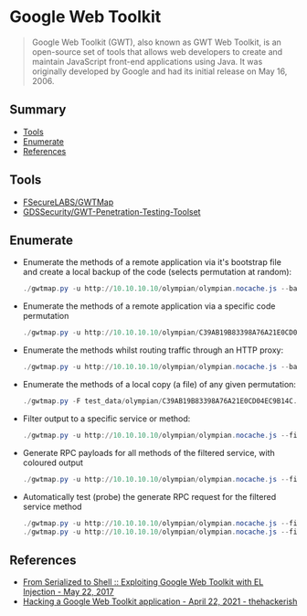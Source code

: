 # Google Web Toolkit

> Google Web Toolkit (GWT), also known as GWT Web Toolkit, is an open-source set of tools that allows web developers to create and maintain JavaScript front-end applications using Java. It was originally developed by Google and had its initial release on May 16, 2006.


## Summary

* [Tools](#tools)
* [Enumerate](#enumerate)
* [References](#references)


## Tools

* [FSecureLABS/GWTMap](https://github.com/FSecureLABS/GWTMap)
* [GDSSecurity/GWT-Penetration-Testing-Toolset](https://github.com/GDSSecurity/GWT-Penetration-Testing-Toolset)


## Enumerate

* Enumerate the methods of a remote application via it's bootstrap file and create a local backup of the code (selects permutation at random):
    ```ps1
    ./gwtmap.py -u http://10.10.10.10/olympian/olympian.nocache.js --backup
    ```
* Enumerate the methods of a remote application via a specific code permutation
    ```ps1
    ./gwtmap.py -u http://10.10.10.10/olympian/C39AB19B83398A76A21E0CD04EC9B14C.cache.js
    ```
* Enumerate the methods whilst routing traffic through an HTTP proxy:
    ```ps1
    ./gwtmap.py -u http://10.10.10.10/olympian/olympian.nocache.js --backup -p http://127.0.0.1:8080
    ```
* Enumerate the methods of a local copy (a file) of any given permutation:
    ```ps1
    ./gwtmap.py -F test_data/olympian/C39AB19B83398A76A21E0CD04EC9B14C.cache.js
    ```
* Filter output to a specific service or method: 
    ```ps1
    ./gwtmap.py -u http://10.10.10.10/olympian/olympian.nocache.js --filter AuthenticationService.login
    ```
* Generate RPC payloads for all methods of the filtered service, with coloured output
    ```ps1
    ./gwtmap.py -u http://10.10.10.10/olympian/olympian.nocache.js --filter AuthenticationService --rpc --color
    ```
* Automatically test (probe) the generate RPC request for the filtered service method
    ```ps1
    ./gwtmap.py -u http://10.10.10.10/olympian/olympian.nocache.js --filter AuthenticationService.login --rpc --probe
    ./gwtmap.py -u http://10.10.10.10/olympian/olympian.nocache.js --filter TestService.testDetails --rpc --probe
    ```


## References

* [From Serialized to Shell :: Exploiting Google Web Toolkit with EL Injection - May 22, 2017](https://srcincite.io/blog/2017/05/22/from-serialized-to-shell-auditing-google-web-toolkit-with-el-injection.html)
* [Hacking a Google Web Toolkit application - April 22, 2021 - thehackerish](https://thehackerish.com/hacking-a-google-web-toolkit-application/)